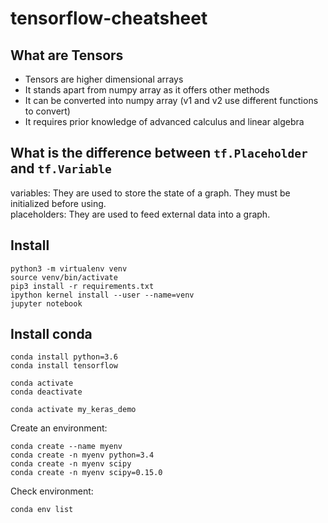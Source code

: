 # tensorflow-cheatsheet

## What are Tensors
* Tensors are higher dimensional arrays
* It stands apart from numpy array as it offers other methods
* It can be converted into numpy array (v1 and v2 use different functions to convert)
* It requires prior knowledge of advanced calculus and linear algebra

## What is the difference between `tf.Placeholder` and `tf.Variable`
variables: They are used to store the state of a graph. They must be initialized before using.  
placeholders: They are used to feed external data into a graph.

## Install

```
python3 -m virtualenv venv
source venv/bin/activate
pip3 install -r requirements.txt 
ipython kernel install --user --name=venv
jupyter notebook
```

## Install conda
```
conda install python=3.6
conda install tensorflow
```

```
conda activate
conda deactivate
```

```
conda activate my_keras_demo
```

Create an environment:
```
conda create --name myenv
conda create -n myenv python=3.4
conda create -n myenv scipy
conda create -n myenv scipy=0.15.0
```

Check environment:
```
conda env list
```

